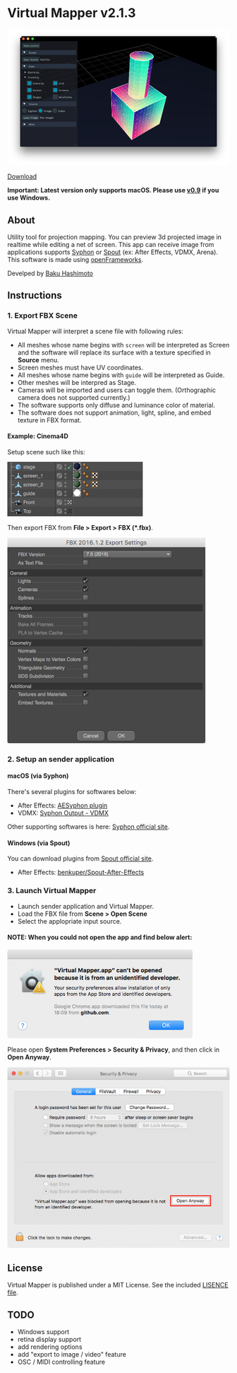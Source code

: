 # Virtual Mapper <!--VERSION-->v2.1.3<!--/VERSION-->

![](./doc/thumbnail.png)

[Download](https://github.com/baku89/VirtualMapper/releases)

**Important: Latest version only supports macOS. Please use [v0.9](https://github.com/baku89/VirtualMapper/releases/tag/v0.9) if you use Windows.**

## About

Utility tool for projection mapping. You can preview 3d projected image in realtime while editing a net of screen. This app can receive image from applications supports [Syphon](http://syphon.v002.info/) or [Spout](http://spout.zeal.co/) (ex: After Effects, VDMX, Arena). This software is made using [openFrameworks](http://openframeworks.cc/).

Develped by [Baku Hashimoto](http://baku89.com)

## Instructions

### 1. Export FBX Scene

Virtual Mapper will interpret a scene file with following rules:

 - All meshes whose name begins with `screen` will be interpreted as Screen and the software will replace its surface with a texture specified in **Source** menu.
 - Screen meshes must have UV coordinates.
 - All meshes whose name begins with `guide` will be interpreted as Guide.
 - Other meshes will be interpred as Stage.
 - Cameras will be imported and users can toggle them. (Orthographic camera does not supported currently.)
 - The software supports only diffuse and luminance color of material.
 - The software does not support animation, light, spline, and embed texture in FBX format.

#### Example: Cinema4D

Setup scene such like this:

![](./doc/c4d_object_tree.png)

Then export FBX from **File > Export > FBX (\*.fbx)**.

![](./doc/c4d_export_dialog.png)


### 2. Setup an sender application

#### macOS (via Syphon)

There's several plugins for softwares below:

* After Effects: [AESyphon plugin](http://tobiasebsen.dk/experiments/aesyphon/)
* VDMX: [Syphon Output - VDMX](http://vdmx.vidvox.net/tutorials/syphon-output)

Other supporting softwares is here: [Syphon official site](http://syphon.v002.info/).

#### Windows (via Spout)


You can download plugins from [Spout official site](http://spout.zeal.co/).

* After Effects: [benkuper/Spout-After-Effects](https://github.com/benkuper/Spout-AfterEffects)

### 3. Launch Virtual Mapper

* Launch sender application and Virtual Mapper.
* Load the FBX file from **Scene > Open Scene**
* Select the applopriate input source.

#### NOTE: When you could not open the app and find below alert:

![](./doc/unidentified_alert.png)

Please open **System Preferences > Security & Privacy**, and then click in **Open Anyway**.

![](./doc/unidentified_open-anyway.png)

<!--I uploaded [tutorial (when using After Effects as sender on mac)](https://vimeo.com/117640423).-->

## License

Virtual Mapper is published under a MIT License. See the included [LISENCE file](./LICENSE).

## TODO

* Windows support
* retina display support
* add rendering options
* add "export to image / video" feature
* OSC / MIDI controlling feature
